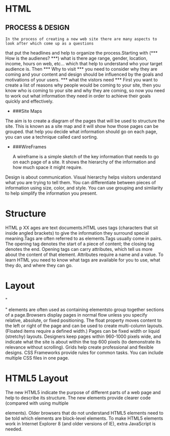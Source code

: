 # HTML  

## PROCESS & DESIGN

    In the process of creating a new web site there are many aspects to look after which come up as a questions
  that put the headlines and help to organize the process.Starting with (*** How is the audienes? ***) what is
  there age range, gender, location, income, hours on web, etc... which that help to understand who your 
  target audience is. Then *** Why to visit *** you need to consider why they are coming and your content and 
  design should be influenced by the goals and motivations of your users. *** what the vistors need *** First 
  you want to create a list of reasons why people would be coming to your site, then you know who is coming to 
  your site and why they are coming, so now you need to work out what information they need in order to achieve
  their goals quickly and effectively.


  * ###Site Maps

   The aim is to create a diagram of the pages that will be used to structure the site. This is known as a site
  map and it will show how those pages can be grouped. that help you decide what information should go on each 
  page, you can use a technique called card sorting.
  
  * ###WireFrames

     A wireframe is a simple sketch of the key information that needs to go on each page of a
  site. It shows the hierarchy of the information and how much space it might require.

  Design is about communication. Visual hierarchy helps visitors understand what you are trying to tell them.
You can differentiate between pieces of information using size, color, and style. You can use grouping and
similarity to help simplify the information you present.


# Structure

HTML p XX ages are text documents.HTML uses tags (characters that sit inside angled
brackets) to give the information they surround special meaning.Tags are often referred 
to as elements.Tags usually come in pairs. The opening tag denotes the start of a piece of content; the 
closing tag denotes the end. Opening tags can carry attributes, which tell us more about the content of that 
element. Attributes require a name and a value. To learn HTML you need to know what tags are available for you
to use, what they do, and where they can go.

# Layout 

  "<div>" elements are often used as containing elementsto group together sections of a page.Browsers display
pages in normal flow unless you specify relative, absolute, or fixed positioning. The float property moves 
content to the left or right of the page and can be used to create multi-column layouts. (Floated items 
require a defined width.) Pages can be fixed width or liquid (stretchy) layouts. Designers keep pages within
 960-1000 pixels wide, and indicate what the site is about within the top 600 pixels (to demonstrate its 
 relevance without scrolling). Grids help create professional and flexible designs. CSS Frameworks provide 
 rules for common tasks. You can include multiple CSS files in one page.


 # HTML5 Layout 

   The new HTML5 indicate the purpose of different parts of a web page and help to describe its structure.
The new elements provide clearer code (compared with using multiple <div> elements). Older browsers that do 
not understand HTML5 elements need to be told which elements are block-level elements. To make HTML5 elements 
work in Internet Explorer 8 (and older versions of IE), extra JavaScript is needed.